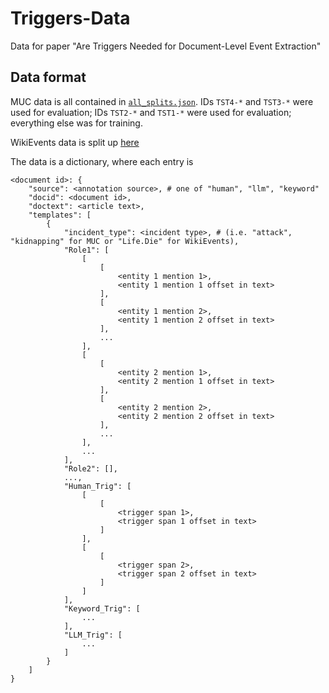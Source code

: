 # Triggers-Data
Data for paper "Are Triggers Needed for Document-Level Event Extraction"

## Data format

MUC data is all contained in [`all_splits.json`](data/MUC/all_splits.json). IDs `TST4-*` and `TST3-*` were used for evaluation; IDs `TST2-*` and `TST1-*` were used for evaluation; everything else was for training.

WikiEvents data is split up [here](WikiEvents)

The data is a dictionary, where each entry is
```
<document id>: {
    "source": <annotation source>, # one of "human", "llm", "keyword"
    "docid": <document id>,
    "doctext": <article text>,
    "templates": [
        {
            "incident_type": <incident type>, # (i.e. "attack", "kidnapping" for MUC or "Life.Die" for WikiEvents),
            "Role1": [
                [
                    [
                        <entity 1 mention 1>,
                        <entity 1 mention 1 offset in text>
                    ],
                    [
                        <entity 1 mention 2>,
                        <entity 1 mention 2 offset in text>
                    ],
                    ...
                ],
                [
                    [
                        <entity 2 mention 1>,
                        <entity 2 mention 1 offset in text>
                    ],
                    [
                        <entity 2 mention 2>,
                        <entity 2 mention 2 offset in text>
                    ],
                    ...
                ],
                ...
            ],
            "Role2": [],
            ...,
            "Human_Trig": [
                [
                    [
                        <trigger span 1>,
                        <trigger span 1 offset in text>
                    ]
                ],
                [
                    [
                        <trigger span 2>,
                        <trigger span 2 offset in text>
                    ]
                ]
            ],
            "Keyword_Trig": [
                ...
            ],
            "LLM_Trig": [
                ...
            ]
        }
    ]
}
```